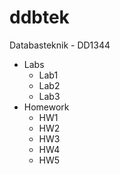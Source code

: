 # ddbtek
Databasteknik - DD1344
  - Labs
      - Lab1
      - Lab2
      - Lab3
  - Homework
      - HW1
      - HW2
      - HW3
      - HW4
      - HW5
